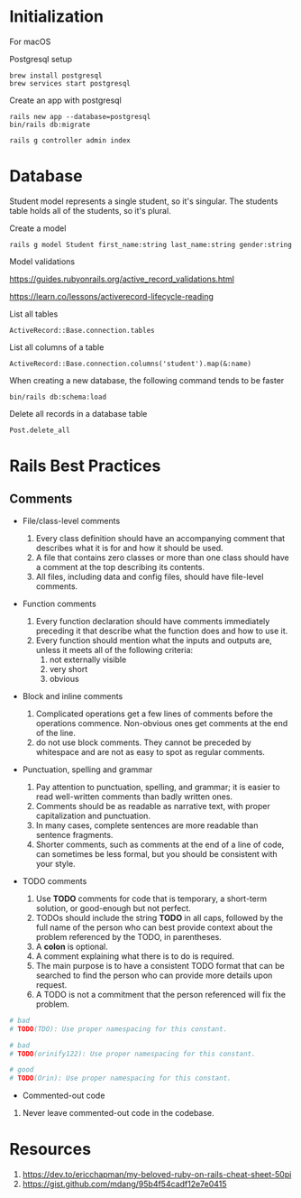 # Initialization

For macOS

Postgresql setup
```
brew install postgresql
brew services start postgresql
```

Create an app with postgresql

```
rails new app --database=postgresql
bin/rails db:migrate
```

```
rails g controller admin index
```



# Database

Student model represents a single student, so it's singular. The students table holds all of the students, so it's plural.

Create a model

```
rails g model Student first_name:string last_name:string gender:string
```

Model validations

https://guides.rubyonrails.org/active_record_validations.html

https://learn.co/lessons/activerecord-lifecycle-reading


List all tables
```
ActiveRecord::Base.connection.tables
```

List all columns of a table
```
ActiveRecord::Base.connection.columns('student').map(&:name)
```

When creating a new database, the following command tends to be faster

```
bin/rails db:schema:load
```

Delete all records in a database table

```
Post.delete_all
```


# **Rails Best Practices**

## Comments

* File/class-level comments

    1. Every class definition should have an accompanying comment
       that describes what it is for and how it should be used.
    2. A file that contains zero classes or more than one class should have
       a comment at the top describing its contents.
    3. All files, including data and config files, should have file-level comments.

* Function comments
    1. Every function declaration should have comments immediately
       preceding it that describe what the function does and how to use it.
    2. Every function should mention what the inputs and outputs are,
       unless it meets all of the following criteria:
        1. not externally visible
        2. very short
        3. obvious

* Block and inline comments
    1. Complicated operations get a few lines of comments before
       the operations commence. Non-obvious ones get comments at the end of the line.
    2. do not use block comments. They cannot be preceded by whitespace and are not
       as easy to spot as regular comments.
* Punctuation, spelling and grammar
    1. Pay attention to punctuation, spelling, and grammar;
       it is easier to read well-written comments than badly written ones.
    2. Comments should be as readable as narrative text,
       with proper capitalization and punctuation.
    3. In many cases, complete sentences are more readable than sentence fragments.
    4. Shorter comments, such as comments at the end of a line of code, can sometimes be
       less formal, but you should be consistent with your style.
* TODO comments
    1. Use **TODO** comments for code that is temporary,
       a short-term solution, or good-enough but not perfect.
    2. TODOs should include the string **TODO** in all caps, followed by the full name of the person who can best provide
       context about the problem referenced by the TODO, in parentheses.
    3. A **colon** is optional.
    4. A comment explaining what there is to do is required.
    5. The main purpose is to have a consistent TODO format that can be searched to find the person who can provide more details upon request.
    6. A TODO is not a commitment that the person referenced will fix the problem.

```ruby
# bad
# TODO(TDO): Use proper namespacing for this constant.

# bad
# TODO(orinify122): Use proper namespacing for this constant.

# good
# TODO(Orin): Use proper namespacing for this constant.
```

* Commented-out code

1. Never leave commented-out code in the codebase.



# Resources
1. https://dev.to/ericchapman/my-beloved-ruby-on-rails-cheat-sheet-50pi
2. https://gist.github.com/mdang/95b4f54cadf12e7e0415
